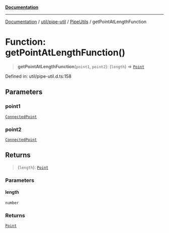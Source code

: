[**Documentation**](../../../../../index.md)

***

[Documentation](../../../../../index.md) / [util/pipe-util](../../../index.md) / [PipeUtils](../index.md) / getPointAtLengthFunction

# Function: getPointAtLengthFunction()

> **getPointAtLengthFunction**(`point1`, `point2`): (`length`) => [`Point`](../../../../../perspective-client/interfaces/Point.md)

Defined in: util/pipe-util.d.ts:158

## Parameters

### point1

[`ConnectedPoint`](../interfaces/ConnectedPoint.md)

### point2

[`ConnectedPoint`](../interfaces/ConnectedPoint.md)

## Returns

> (`length`): [`Point`](../../../../../perspective-client/interfaces/Point.md)

### Parameters

#### length

`number`

### Returns

[`Point`](../../../../../perspective-client/interfaces/Point.md)
